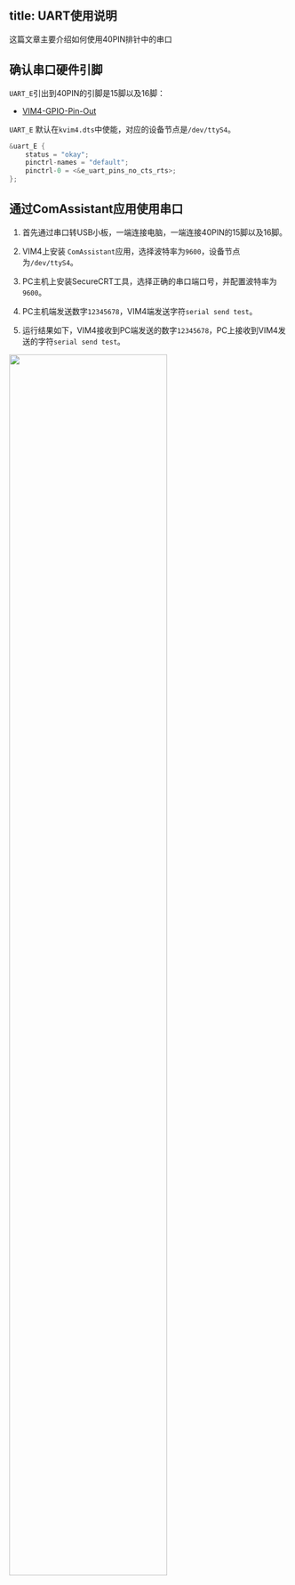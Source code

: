 title: UART使用说明
---

这篇文章主要介绍如何使用40PIN排针中的串口

## 确认串口硬件引脚

`UART_E`引出到40PIN的引脚是15脚以及16脚：

* [VIM4-GPIO-Pin-Out](/android/zh-cn/vim4/Interfaces#GPIO-Pinout)

`UART_E` 默认在`kvim4.dts`中使能，对应的设备节点是`/dev/ttyS4`。

```c
&uart_E {
	status = "okay";
	pinctrl-names = "default";
	pinctrl-0 = <&e_uart_pins_no_cts_rts>;
};
```

## 通过ComAssistant应用使用串口


1. 首先通过串口转USB小板，一端连接电脑，一端连接40PIN的15脚以及16脚。


2. VIM4上安装 `ComAssistant`应用，选择波特率为`9600`，设备节点为`/dev/ttyS4`。


3. PC主机上安装SecureCRT工具，选择正确的串口端口号，并配置波特率为`9600`。


4. PC主机端发送数字`12345678`，VIM4端发送字符`serial send test`。


5. 运行结果如下，VIM4接收到PC端发送的数字`12345678`，PC上接收到VIM4发送的字符`serial send test`。


<img src="/android/images/vim4/serial_send_rec.png" width="75%" height="75%">

